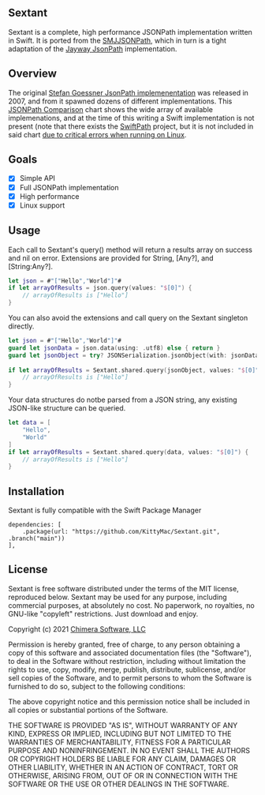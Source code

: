 ## Sextant

Sextant is a complete, high performance JSONPath implementation written in Swift. It is ported from the [SMJJSONPath](https://github.com/javerous/SMJJSONPath), which in turn is a tight adaptation of the [Jayway JsonPath](https://github.com/json-path/JsonPath) implementation.

## Overview

The original [Stefan Goessner JsonPath implemenentation](https://goessner.net/articles/JsonPath/) was released in 2007, and from it spawned dozens of different implementations. This [JSONPath Comparison](https://cburgmer.github.io/json-path-comparison/) chart shows the wide array of available implemenations, and at the time of this writing a Swift implementation is not present (note that there exists the [SwiftPath](https://github.com/g-mark/SwiftPath) project, but it is not included in said chart [due to critical errors when running on Linux](https://github.com/g-mark/SwiftPath/issues/15).

## Goals

- [x] Simple API
- [x] Full JSONPath implementation
- [x] High performance
- [x] Linux support

## Usage

Each call to Sextant's query() method will return a results array on success and nil on error. Extensions are provided for String, [Any?], and [String:Any?].

```swift
let json = #"["Hello","World"]"#
if let arrayOfResults = json.query(values: "$[0]") {
	// arrayOfResults is ["Hello"]
}
```

You can also avoid the extensions and call query on the Sextant singleton directly.

```swift
let json = #"["Hello","World"]"#
guard let jsonData = json.data(using: .utf8) else { return }
guard let jsonObject = try? JSONSerialization.jsonObject(with: jsonData, options: []) else { return }
    
if let arrayOfResults = Sextant.shared.query(jsonObject, values: "$[0]") {
	// arrayOfResults is ["Hello"]
}
```

Your data structures do notbe parsed from a JSON string, any existing JSON-like structure can be queried.

```swift
let data = [
    "Hello",
    "World"
]
if let arrayOfResults = Sextant.shared.query(data, values: "$[0]") {
    // arrayOfResults is ["Hello"]
}
```

## Installation

Sextant is fully compatible with the Swift Package Manager

```
dependencies: [
    .package(url: "https://github.com/KittyMac/Sextant.git", .branch("main"))
],
```

## License

Sextant is free software distributed under the terms of the MIT license, reproduced below. Sextant may be used for any purpose, including commercial purposes, at absolutely no cost. No paperwork, no royalties, no GNU-like "copyleft" restrictions. Just download and enjoy.

Copyright (c) 2021 [Chimera Software, LLC](http://www.chimerasw.com)

Permission is hereby granted, free of charge, to any person obtaining a copy of this software and associated documentation files (the "Software"), to deal in the Software without restriction, including without limitation the rights to use, copy, modify, merge, publish, distribute, sublicense, and/or sell copies of the Software, and to permit persons to whom the Software is furnished to do so, subject to the following conditions:

The above copyright notice and this permission notice shall be included in all copies or substantial portions of the Software.

THE SOFTWARE IS PROVIDED "AS IS", WITHOUT WARRANTY OF ANY KIND, EXPRESS OR IMPLIED, INCLUDING BUT NOT LIMITED TO THE WARRANTIES OF MERCHANTABILITY, FITNESS FOR A PARTICULAR PURPOSE AND NONINFRINGEMENT. IN NO EVENT SHALL THE AUTHORS OR COPYRIGHT HOLDERS BE LIABLE FOR ANY CLAIM, DAMAGES OR OTHER LIABILITY, WHETHER IN AN ACTION OF CONTRACT, TORT OR OTHERWISE, ARISING FROM, OUT OF OR IN CONNECTION WITH THE SOFTWARE OR THE USE OR OTHER DEALINGS IN THE SOFTWARE.
